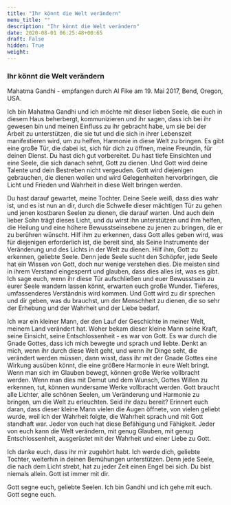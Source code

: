 ```yaml
---
title: "Ihr könnt die Welt verändern"
menu_title: ""
description: "Ihr könnt die Welt verändern"
date: 2020-08-01 06:25:48+00:65
draft: False
hidden: True
weight:
---
```

### Ihr könnt die Welt verändern

Mahatma Gandhi - empfangen durch Al Fike am 19. Mai 2017, Bend, Oregon, USA.

Ich bin Mahatma Gandhi und ich möchte mit dieser lieben Seele, die euch in diesem Haus beherbergt, kommunizieren und ihr sagen, dass ich bei ihr gewesen bin und meinen Einfluss zu ihr gebracht habe, um sie bei der Arbeit zu unterstützen, die sie tut und die sich in ihrer Lebenszeit manifestieren wird, um zu helfen, Harmonie in diese Welt zu bringen. Es gibt eine große Tür, die dabei ist, sich für dich zu öffnen, meine Freundin, für deinen Dienst. Du hast dich gut vorbereitet. Du hast tiefe Einsichten und eine Seele, die sich danach sehnt, Gott zu dienen. Und Gott wird deine Talente und dein Bestreben nicht vergeuden. Gott wird diejenigen gebrauchen, die dienen wollen und wird Gelegenheiten hervorbringen, die Licht und Frieden und Wahrheit in diese Welt bringen werden.

Du hast darauf gewartet, meine Tochter. Deine Seele weiß, dass dies wahr ist, und es ist nun an dir, durch die Schwelle dieser mächtigen Tür zu gehen und jenen kostbaren Seelen zu dienen, die darauf warten. Und auch dein lieber Sohn trägt dieses Licht, und du wirst ihn unterstützen und ihm helfen, die Heilung und eine höhere Bewusstseinsebene zu jenen zu bringen, die er zu berühren wünscht. Hilf ihm zu erkennen, dass Gott alles geben wird, was für diejenigen erforderlich ist, die bereit sind, als Seine Instrumente der Veränderung und des Lichts in der Welt zu dienen. Hilf ihm, Gott zu erkennen, geliebte Seele. Denn jede Seele sucht den Schöpfer, jede Seele hat ein Wissen von Gott, doch nur wenige verstehen dies. Die meisten sind in ihrem Verstand eingesperrt und glauben, dass dies alles ist, was es gibt. Ich sage euch, wenn ihr diese Tür aufschließen und euer Bewusstsein zu eurer Seele wandern lassen könnt, erwarten euch große Wunder. Tieferes, umfassenderes Verständnis wird kommen. Und Gott wird zu dir sprechen und dir geben, was du brauchst, um der Menschheit zu dienen, die so sehr der Erhebung und der Wahrheit und der Liebe bedarf.

Ich war ein kleiner Mann, der den Lauf der Geschichte in meiner Welt, meinem Land verändert hat. Woher bekam dieser kleine Mann seine Kraft, seine Einsicht, seine Entschlossenheit - es war von Gott. Es war durch die Gnade Gottes, dass ich mich bewegte und sprach und liebte. Denkt an mich, wenn ihr durch diese Welt geht, und wenn ihr Dinge seht, die verändert werden müssen, dann wisst, dass ihr mit der Gnade Gottes eine Wirkung ausüben könnt, die eine größere Harmonie in eure Welt bringt. Wenn man sich im Glauben bewegt, können große Werke vollbracht werden. Wenn man dies mit Demut und dem Wunsch, Gottes Willen zu erkennen, tut, können wundersame Werke vollbracht werden. Gott braucht alle Lichter, alle schönen Seelen, um Veränderung und Harmonie zu bringen, um die Welt zu erleuchten. Seid ihr dazu bereit? Erinnert euch daran, dass dieser kleine Mann vielen die Augen öffnete, von vielen geliebt wurde, weil ich der Wahrheit folgte, die Wahrheit sprach und mit Gott standhaft war. Jeder von euch hat diese Befähigung und Fähigkeit. Jeder von euch kann die Welt verändern, mit genug Glauben, mit genug Entschlossenheit, ausgerüstet mit der Wahrheit und einer Liebe zu Gott.

Ich danke euch, dass ihr mir zugehört habt. Ich werde dich, geliebte Tochter, weiterhin in deinen Bemühungen unterstützen. Denn jede Seele, die nach dem Licht strebt, hat zu jeder Zeit einen Engel bei sich. Du bist niemals allein. Gott ist immer mit dir.

Gott segne euch, geliebte Seelen. Ich bin Gandhi und ich gehe mit euch. Gott segne euch.
